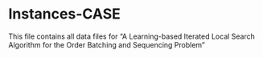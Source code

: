 # Instances-CASE
This file contains all data files for “A Learning-based Iterated Local Search Algorithm for the Order Batching and Sequencing Problem”
